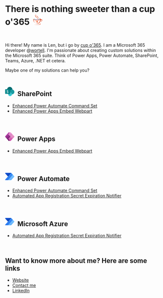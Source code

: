 # There is nothing sweeter than a cup o'365 <img title="cup o'365 logo" src="resources/cupo365-logo-no-margin.png" alt="cup o'365 logo" width="30" height="35" style="margin-left:5px;" />
<br>

Hi there! My name is Len, but i go by [cup o'365](https://github.com/cupo365). I am a Microsoft 365 developer @[wortell](https://github.com/wortell). I'm passionate about creating custom solutions within the Microsoft 365 suite. Think of Power Apps, Power Automate, SharePoint, Teams, Azure, .NET et cetera.<br>

Maybe one of my solutions can help you?<br><br>
## <img title="SharePoint logo" src="resources/sharepoint-logo.png" alt="SharePoint logo" width="30" height="30" style="margin-right:5px;" /> SharePoint<br>

- [Enhanced Power Automate Command Set](https://github.com/cupo365/enhanced-power-automate-command-set)
- [Enhanced Power Apps Embed Webpart](https://github.com/cupo365/enhanced-power-apps-embed)
<br>

## <img title="Power Apps logo" src="resources/power-apps-logo.png" alt="Power Apps logo" width="30" height="30" style="margin-right:5px;" /> Power Apps<br>

- [Enhanced Power Apps Embed Webpart](https://github.com/cupo365/enhanced-power-apps-embed)
<br>

## <img title="Power Automate logo" src="resources/power-automate-logo.png" alt="Power Automate logo" width="30" height="30" style="margin-right:5px;" /> Power Automate<br>

- [Enhanced Power Automate Command Set](https://github.com/cupo365/enhanced-power-automate-command-set)
- [Automated App Registration Secret Expiration Notifier](https://github.com/cupo365/app-registration-secrets-expiration-notifier)
<br>

## <img title="Microsoft Azure logo" src="resources/power-automate-logo.png" alt="Microsoft Azure logo" width="30" height="30" style="margin-right:5px;" /> Microsoft Azure<br>

- [Automated App Registration Secret Expiration Notifier](https://github.com/cupo365/app-registration-secrets-expiration-notifier)
<br>

## Want to know more about me? Here are some links
- [Website](https://cupo365.gg)
- [Contact me](mailto:info@cupo365.gg)
- [LinkedIn](https://www.linked.com/in/lennart-dewaart)
